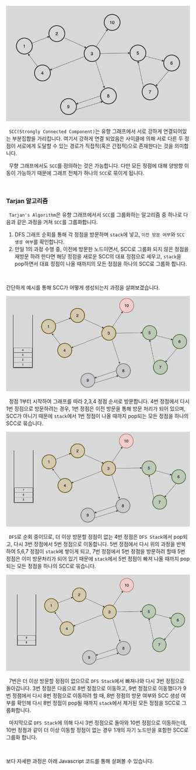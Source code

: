 
![strongly connected components|600](../images/stronglyconnectedcomponents.png)

&nbsp;&nbsp;`SCC(Strongly Connected Component)`는 유향 그래프에서 서로 강하게 연결되어있는 부분집합을 가리킵니다. 여기서 강하게 연결 되었음은 사이클에 의해 서로 다른 두 정점이 서로에게 도달할 수 있는 경로가 직접적(혹은 간접적)으로 존재한다는 것을 의미합니다.

&nbsp;&nbsp;무향 그래프에서도 `SCC`를 정의하는 것은 가능합니다. 다만 모든 정점에 대해 양방향 이동이 가능하기 때문에 그래프 전체가 하나의 `SCC`로 묶이게 됩니다.

<br>

### Tarjan 알고리즘

&nbsp;&nbsp;`Tarjan's Algorithm`은 유향 그래프에서서 `SCC`를 그룹화하는 알고리즘 중 하나로 다음과 같은 과정을 거쳐 `SCC`를 그룹화합니다.

1. DFS 그래프 순회를 통해 각 정점을 방문하며 `stack`에 넣고, `이전 방문 여부`와 `SCC 생성 여부`를 확인합니다.
2. 만일 1의 과정 수행 중, 이전에 방문한 노드이면서, SCC로 그룹화 되지 않은 정점을 재방문 하려 한다면 해당 정점을 새로운 SCC의 대표 정점으로 세우고, `stack`을 pop하면서 대표 정점이 나올 때까지의 모든 정점을 하나의 SCC로 그룹화 합니다.

<br>

간단하게 예시를 통해 SCC가 어떻게 생성되는지 과정을 살펴보겠습니다.

![tarjan stage 01|600](../images/sccstage01.png)

&nbsp;&nbsp;정점 1부터 시작하여 그래프를 따라 2,3,4 정점 순서로 방문합니다. 4번 정점에서 다시 1번 정점으로 방문하려는 경우, 1번 정점은 이전 방문을 통해 방문 처리가 되어 있으며, SCC가 아니기 때문에 `stack`에서 1번 정점이 나올 때까지 pop되는 모든 정점을 하나의 SCC로 묶습니다.

![tarjan stage 02|600](../images/sccstage02.png)

&nbsp;&nbsp;`DFS`로 순회 중이므로, 더 이상 방문할 정점이 없는 4번 정점은 `DFS Stack`에서 pop되고, 다시 3번 정점에서 5번 정점으로 이동합니다. 5번 정점에서 다시 위의 과정을 반복하여 5,6,7 정점이 `stack`에 쌓이게 되고, 7번 정점에서 5번 정점을 방문하려 할때 5번 정점은 이미 방문처리가 되어 있기 때문에 `stack`에서 5번 정점이 빠져 나올 때까지 pop되는 모든 정점을 하나의 SCC로 묶습니다.

![tarjan stage 03|600](../images/sccstage03.png)

&nbsp;&nbsp;7번은 더 이상 방문할 정점이 없으므로 `DFS Stack`에서 빠져나와 다시 3번 정점으로 돌아갑니다. 3번 정점은 다음으로 8번 정점으로 이동하고, 9번 정점으로 이동했다가 9번 정점에서 다시 8번 정점으로 이동하려 할 때, 8번 정점의 방문 여부와 SCC 생성 여부를 확인해 다시 8번 정점이 pop될 때까지 `stack`에서 제거된 모든 정점을 SCC로 그룹화합니다.

&nbsp;&nbsp;마지막으로 `DFS Stack`에 의해 다시 3번 정점으로 돌아와 10번 정점으로 이동하는데, 10번 정점과 같이 더 이상 이동할 정점이 없는 경우 1개의 자기 노드만을 포함한 SCC로 그룹화 합니다.

<br>

보다 자세한 과정은 아래 Javascript 코드를 통해 살펴볼 수 있습니다.

```javascript

```